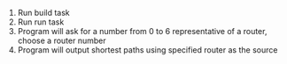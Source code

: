 1. Run build task
2. Run run task
3. Program will ask for a number from 0 to 6 representative of a router, choose a router number
4. Program will output shortest paths using specified router as the source